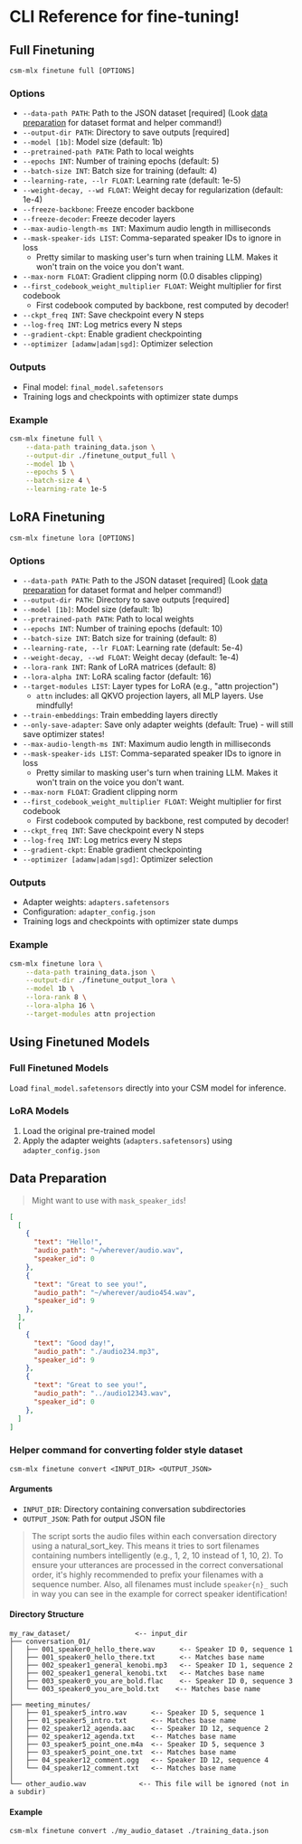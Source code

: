 # CLI Reference for fine-tuning!

## Full Finetuning

```
csm-mlx finetune full [OPTIONS]
```

### Options

- `--data-path PATH`: Path to the JSON dataset [required] (Look [data preparation](#data-preparation) for dataset format and helper command!)
- `--output-dir PATH`: Directory to save outputs [required]
- `--model [1b]`: Model size (default: 1b)
- `--pretrained-path PATH`: Path to local weights
- `--epochs INT`: Number of training epochs (default: 5)
- `--batch-size INT`: Batch size for training (default: 4)
- `--learning-rate, --lr FLOAT`: Learning rate (default: 1e-5)
- `--weight-decay, --wd FLOAT`: Weight decay for regularization (default: 1e-4)
- `--freeze-backbone`: Freeze encoder backbone
- `--freeze-decoder`: Freeze decoder layers
- `--max-audio-length-ms INT`: Maximum audio length in milliseconds
- `--mask-speaker-ids LIST`: Comma-separated speaker IDs to ignore in loss
  - Pretty similar to masking user's turn when training LLM. Makes it won't train on the voice you don't want.
- `--max-norm FLOAT`: Gradient clipping norm (0.0 disables clipping)
- `--first_codebook_weight_multiplier FLOAT`: Weight multiplier for first codebook
  - First codebook computed by backbone, rest computed by decoder!
- `--ckpt_freq INT`: Save checkpoint every N steps
- `--log-freq INT`: Log metrics every N steps
- `--gradient-ckpt`: Enable gradient checkpointing
- `--optimizer [adamw|adam|sgd]`: Optimizer selection

### Outputs

- Final model: `final_model.safetensors`
- Training logs and checkpoints with optimizer state dumps

### Example

```bash
csm-mlx finetune full \
    --data-path training_data.json \
    --output-dir ./finetune_output_full \
    --model 1b \
    --epochs 5 \
    --batch-size 4 \
    --learning-rate 1e-5
```

## LoRA Finetuning

```
csm-mlx finetune lora [OPTIONS]
```

### Options

- `--data-path PATH`: Path to the JSON dataset [required] (Look [data preparation](#data-preparation) for dataset format and helper command!)
- `--output-dir PATH`: Directory to save outputs [required]
- `--model [1b]`: Model size (default: 1b)
- `--pretrained-path PATH`: Path to local weights
- `--epochs INT`: Number of training epochs (default: 10)
- `--batch-size INT`: Batch size for training (default: 8)
- `--learning-rate, --lr FLOAT`: Learning rate (default: 5e-4)
- `--weight-decay, --wd FLOAT`: Weight decay (default: 1e-4)
- `--lora-rank INT`: Rank of LoRA matrices (default: 8)
- `--lora-alpha INT`: LoRA scaling factor (default: 16)
- `--target-modules LIST`: Layer types for LoRA (e.g., "attn projection")
  - `attn` includes: all QKVO projection layers, all MLP layers. Use mindfully!
- `--train-embeddings`: Train embedding layers directly
- `--only-save-adapter`: Save only adapter weights (default: True) - will still save optimizer states!
- `--max-audio-length-ms INT`: Maximum audio length in milliseconds
- `--mask-speaker-ids LIST`: Comma-separated speaker IDs to ignore in loss
  - Pretty similar to masking user's turn when training LLM. Makes it won't train on the voice you don't want.
- `--max-norm FLOAT`: Gradient clipping norm
- `--first_codebook_weight_multiplier FLOAT`: Weight multiplier for first codebook
  - First codebook computed by backbone, rest computed by decoder!
- `--ckpt_freq INT`: Save checkpoint every N steps
- `--log-freq INT`: Log metrics every N steps
- `--gradient-ckpt`: Enable gradient checkpointing
- `--optimizer [adamw|adam|sgd]`: Optimizer selection

### Outputs

- Adapter weights: `adapters.safetensors`
- Configuration: `adapter_config.json`
- Training logs and checkpoints with optimizer state dumps

### Example

```bash
csm-mlx finetune lora \
    --data-path training_data.json \
    --output-dir ./finetune_output_lora \
    --model 1b \
    --lora-rank 8 \
    --lora-alpha 16 \
    --target-modules attn projection
```

## Using Finetuned Models

### Full Finetuned Models
Load `final_model.safetensors` directly into your CSM model for inference.

### LoRA Models
1. Load the original pre-trained model
2. Apply the adapter weights (`adapters.safetensors`) using `adapter_config.json`

## Data Preparation

> Might want to use with `mask_speaker_ids`!
```json
[
  [
    {
      "text": "Hello!",
      "audio_path": "~/wherever/audio.wav",
      "speaker_id": 0
    },
    {
      "text": "Great to see you!",
      "audio_path": "~/wherever/audio454.wav",
      "speaker_id": 9
    },
  ],
  [
    {
      "text": "Good day!",
      "audio_path": "./audio234.mp3",
      "speaker_id": 9
    },
    {
      "text": "Great to see you!",
      "audio_path": "../audio12343.wav",
      "speaker_id": 0
    },
  ]
]
```

### Helper command for converting folder style dataset

```
csm-mlx finetune convert <INPUT_DIR> <OUTPUT_JSON>
```

#### Arguments

- `INPUT_DIR`: Directory containing conversation subdirectories
- `OUTPUT_JSON`: Path for output JSON file

> The script sorts the audio files within each conversation directory using a natural_sort_key. This means it tries to sort filenames containing numbers intelligently (e.g., 1, 2, 10 instead of 1, 10, 2). To ensure your utterances are processed in the correct conversational order, it's highly recommended to prefix your filenames with a sequence number. Also, all filenames must include `speaker{n}_` such in way you can see in the example for correct speaker identification!

#### Directory Structure

```
my_raw_dataset/                <-- input_dir
├── conversation_01/
│   ├── 001_speaker0_hello_there.wav      <-- Speaker ID 0, sequence 1
│   ├── 001_speaker0_hello_there.txt      <-- Matches base name
│   ├── 002_speaker1_general_kenobi.mp3   <-- Speaker ID 1, sequence 2
│   ├── 002_speaker1_general_kenobi.txt   <-- Matches base name
│   ├── 003_speaker0_you_are_bold.flac    <-- Speaker ID 0, sequence 3
│   └── 003_speaker0_you_are_bold.txt    <-- Matches base name
│
├── meeting_minutes/
│   ├── 01_speaker5_intro.wav      <-- Speaker ID 5, sequence 1
│   ├── 01_speaker5_intro.txt      <-- Matches base name
│   ├── 02_speaker12_agenda.aac    <-- Speaker ID 12, sequence 2
│   ├── 02_speaker12_agenda.txt    <-- Matches base name
│   ├── 03_speaker5_point_one.m4a  <-- Speaker ID 5, sequence 3
│   ├── 03_speaker5_point_one.txt  <-- Matches base name
│   ├── 04_speaker12_comment.ogg   <-- Speaker ID 12, sequence 4
│   └── 04_speaker12_comment.txt   <-- Matches base name
│
└── other_audio.wav             <-- This file will be ignored (not in a subdir)
```

#### Example

```bash
csm-mlx finetune convert ./my_audio_dataset ./training_data.json
```
